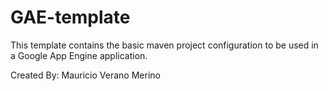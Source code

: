 # GAE-template
This template contains the basic maven project configuration to be used in a Google App Engine application.

Created By: Mauricio Verano Merino
